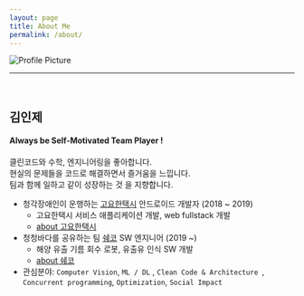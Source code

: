 ```yaml
---
layout: page
title: About Me
permalink: /about/
---
```


<img src="{{ site.baseurl }}/assets/profile.jpeg" title="Profile Picture" class="profile">

<br/>

---

<br/>

## 김인제

#### Always be Self-Motivated Team Player !

클린코드와 수학, 엔지니어링을 좋아합니다. <br/>
현실의 문제들을 코드로 해결하면서 즐거움을 느낍니다.<br/>
팀과 함께 일하고 같이 성장하는 것 을 지향합니다.<br/>

- 청각장애인이 운행하는 [고요한택시](http://www.goyohantaxi.com/) 안드로이드 개발자 (2018 ~ 2019)
    - 고요한택시 서비스 애플리케이션 개발, web fullstack 개발
    - [about 고요한택시](http://news1.kr/articles/?3786791)
- 청청바다를 공유하는 팀 [쉐코](http://sheco.co) SW 엔지니어 (2019 ~)
    - 해양 유출 기름 회수 로봇, 유출유 인식 SW 개발
    - [about 쉐코](https://www.yna.co.kr/view/AKR20190628149500065?input=1195m)
- 관심분야: `Computer Vision`, `ML / DL` , `Clean Code & Architecture `, `Concurrent programming`, `Optimization`, `Social Impact`



